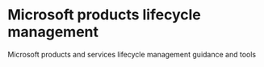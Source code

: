 # Microsoft products lifecycle management

Microsoft products and services lifecycle management guidance and tools